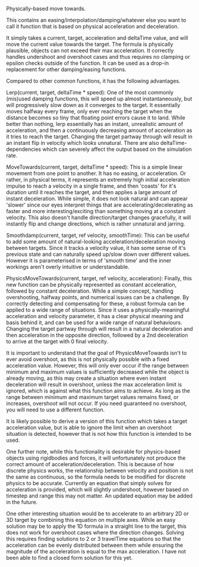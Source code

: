 Physically-based move towards.

This contains an easing/interpolation/damping/whatever else you want to call it function that is based on physical acceleration and deceleration.

It simply takes a current, target, acceleration and deltaTime value, and will move the current value towards the target. The formula is physically plausible, objects can not exceed their max acceleration. 
It correctly handles undershoot and overshoot cases and thus requires no clamping or epsilon checks outside of the function. It can be used as a drop-in replacement for other damping/easing functions.

Compared to other common functions, it has the following advantages.

Lerp(current, target, deltaTime * speed): One of the most commonly (mis)used damping functions, this will speed up almost instantaneously, but will progressively slow down as it converges to the target. It essentially moves halfway every frame, only ever reaching the target when the distance becomes so tiny that floating point errors cause it to land. While better than nothing, lerp essentially has an instant, unrealistic amount of acceleration, and then a continuously decreasing amount of acceleration as it tries to reach the target. Changing the target partway through will result in an instant flip in velocity which looks unnatural. There are also deltaTime-dependencies which can severely affect the output based on the simulation rate. 

MoveTowards(current, target, deltaTime * speed): This is a simple linear movement from one point to another. It has no easing, or acceleration. Or rather, in physical terms, it represents an extremely high initial acceleration impulse to reach a velocity in a single frame, and then 'coasts' for it's duration until it reaches the target, and then applies a large amount of instant deceleration. While simple, it does not look natural and can appear 'slower' since our eyes interpret things that are accelerating/decelerating as faster and more interesting/exciting than something moving at a constant velocity. This also doesn't handle direction/target changes gracefully, it will instantly flip and change directions, which is rather unnatural and jarring.

Smoothdamp(current, target, ref velocity, smoothTime): This can be useful to add some amount of natural-looking acceleration/deceleration moving between targets. Since it tracks a velocity value, it has some sense of it's previous state and can naturally speed up/slow down over different values. However it is parameterised in terms of 'smooth time' and the inner workings aren't overly intuitive or understandable.

PhysicsMoveTowards(current, target, ref velocity, acceleration): Finally, this new function can be physically represented as constant acceleration, followed by constant deceleration. While a simple concept, handling overshooting, halfway points, and numerical issues can be a challenge. By correctly detecting and compensating for these, a robust formula can be applied to a wide range of situations. Since it uses a physically-meaningful acceleration and velocity parameter, it has a clear physical meaning and basis behind it, and can be used for a wide range of natural behaviours. Changing the target partway through will result in a natural deceleration and then acceleration in the opposite direction, followed by a 2nd deceleration to arrive at the target with 0 final velocity.

It is important to understand that the goal of PhysicsMoveTowards isn't to ever avoid overshoot, as this is not physically possible with a fixed acceleration value. However, this will only ever occur if the range between minimum and maximum values is sufficiently decreased while the object is already moving, as this may create a situation where even instant deceleration will result in overshoot, unless the max acceleration limit is ignored, which is against what this function aims to achieve. As long as the range between minimum and maximum target values remains fixed, or increases, overshoot will not occur. If you need guaranteed no overshoot, you will need to use a different function. 

It is likely possible to derive a version of this function which takes a target acceleration value, but is able to ignore the limit when an overshoot situation is detected, however that is not how this function is intended to be used.

One further note, while this functionality is desirable for physics-based objects using rigidbodies and forces, it will unfortunately not produce the correct amount of acceleration/deceleration. This is because of how discrete physics works, the relationship between velocity and position is not the same as continuous, so the formula needs to be modified for discrete physics to be accurate. Currently an equation that simply solves for acceleration is provided, which will slightly undershoot, however based on timestep and range this may not matter. An updated equation may be added in the future.

One other interesting situation would be to accelerate to an arbitrary 2D or 3D target by combining this equation on multiple axes. While an easy solution may be to apply the 1D formula in a straight line to the target, this does not work for overshoot cases where the direction changes. Solving this requires finding solutions to 2 or 3 travelTime equations so that the acceleration can be evenly distributed between them while ensuring the magnitude of the acceleration is equal to the max acceleration. I have not been able to find a closed form solution for this yet.